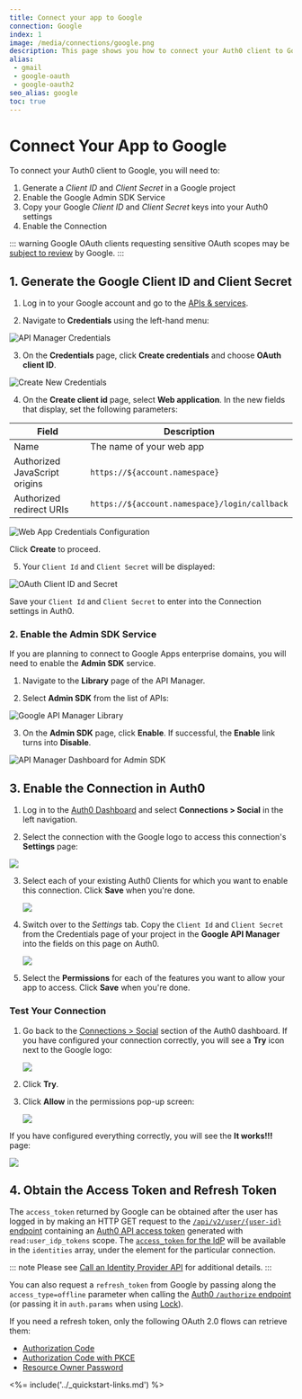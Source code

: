 ```yaml
---
title: Connect your app to Google
connection: Google
index: 1
image: /media/connections/google.png
description: This page shows you how to connect your Auth0 client to Google. You will need to generate keys, copy these into your Auth0 settings, and enable the connection.
alias:
 - gmail
 - google-oauth
 - google-oauth2
seo_alias: google
toc: true
---
```

# Connect Your App to Google

To connect your Auth0 client to Google, you will need to:

1. Generate a *Client ID* and *Client Secret* in a Google project
2. Enable the Google Admin SDK Service
3. Copy your Google *Client ID* and *Client Secret* keys into your Auth0 settings
4. Enable the Connection

::: warning
Google OAuth clients requesting sensitive OAuth scopes may be [subject to review](https://developers.google.com/apps-script/guides/client-verification) by Google.
:::

## 1. Generate the Google Client ID and Client Secret

1. Log in to your Google account and go to the [APIs & services](https://console.developers.google.com/projectselector/apis/credentials).

2. Navigate to **Credentials** using the left-hand menu:

  ![API Manager Credentials](/media/articles/connections/social/google/credentials.png)

3. On the **Credentials** page, click **Create credentials** and choose **OAuth client ID**.

  ![Create New Credentials](/media/articles/connections/social/google/create-new-credentials.png)

4. On the **Create client id** page, select **Web application**. In the new fields that display, set the following parameters:

| Field | Description |
| - | - |
| Name | The name of your web app |
| Authorized JavaScript origins | `https://${account.namespace}` |
| Authorized redirect URIs | `https://${account.namespace}/login/callback` |

  ![Web App Credentials Configuration](/media/articles/connections/social/google/create-client-id-config.png)

  Click **Create** to proceed.

5. Your `Client Id` and `Client Secret` will be displayed:

  ![OAuth Client ID and Secret](/media/articles/connections/social/google/oauth-client-info.png)

  Save your `Client Id` and `Client Secret` to enter into the Connection settings in Auth0.

### 2. Enable the Admin SDK Service

If you are planning to connect to Google Apps enterprise domains, you will need to enable the **Admin SDK** service.

1. Navigate to the **Library** page of the API Manager.

2. Select **Admin SDK** from the list of APIs:

  ![Google API Manager Library](/media/articles/connections/social/google/api-manager-library.png)

3. On the **Admin SDK** page, click **Enable**. If successful, the **Enable** link turns into **Disable**.

  ![API Manager Dashboard for Admin SDK](/media/articles/connections/social/google/enable-admin-sdk.png)

## 3. Enable the Connection in Auth0

1. Log in to the [Auth0 Dashboard](${manage_url}) and select **Connections > Social** in the left navigation.

2. Select the connection with the Google logo to access this connection's **Settings** page:

  ![](/media/articles/connections/social/google/goog-settings.png)

3. Select each of your existing Auth0 Clients for which you want to enable this connection. Click **Save** when you're done.

    ![](/media/articles/connections/social/google/goog-api-aoth0-apps.png)

4. Switch over to the *Settings* tab. Copy the `Client Id` and `Client Secret` from the Credentials page of your project in the **Google API Manager** into the fields on this page on Auth0.

    ![](/media/articles/connections/social/google/goog-api-aoth0-settings.png)

5. Select the **Permissions** for each of the features you want to allow your app to access. Click **Save** when you're done.

### Test Your Connection

1. Go back to the [Connections > Social](${manage_url}/#/connections/social) section of the Auth0 dashboard. If you have configured your connection correctly, you will see a **Try** icon next to the Google logo:

    ![](/media/articles/connections/social/google/goog-api-trylogo.png)

2. Click **Try**.

3. Click **Allow** in the permissions pop-up screen:

   ![](/media/articles/connections/social/google/goog-api-permit.png)

If you have configured everything correctly, you will see the **It works!!!** page:

   ![](/media/articles/connections/social/google/goog-api-works.png)

## 4. Obtain the Access Token and Refresh Token

The `access_token` returned by Google can be obtained after the user has logged in by making an HTTP GET request to the [`/api/v2/user/{user-id}` endpoint](/api/management/v2#!/Users/get_users_by_id) containing an [Auth0 API access token](https://auth0.com/docs/api/management/v2/tokens#get-a-token-manually) generated with  `read:user_idp_tokens` scope.  The [`access_token` for the IdP](https://auth0.com/docs/tokens/idp) will be available in the `identities` array, under the element for the particular connection.

::: note
Please see [Call an Identity Provider API](https://auth0.com/docs/tutorials/calling-an-external-idp-api) for additional details.
:::

You can also request a `refresh_token` from Google by passing along the `access_type=offline` parameter when calling the [Auth0 `/authorize` endpoint](https://auth0.com/docs/api/authentication#implicit-grant) (or passing it in `auth.params` when using [Lock](https://auth0.com/docs/libraries/lock/v10)).

If you need a refresh token, only the following OAuth 2.0 flows can retrieve them:

* [Authorization Code](https://auth0.com/docs/api-auth/grant/authorization-code)
* [Authorization Code with PKCE](https://auth0.com/docs/api-auth/grant/authorization-code-pkce)
* [Resource Owner Password](https://auth0.com/docs/api-auth/grant/password)

<%= include('../_quickstart-links.md') %>
